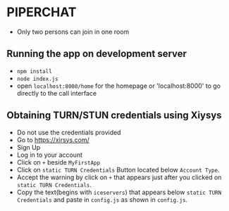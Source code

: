 # PIPERCHAT
* Only two persons can join in one room
## Running the app on development server
* `npm install`
* `node index.js`
* open `localhost:8000/home` for the homepage or 'localhost:8000' to go directly to the call interface

## Obtaining TURN/STUN credentials using Xiysys
* Do not use the credentials provided
* Go to https://xirsys.com/
* Sign Up 
* Log in to your account
* Click on `+` beside `MyFirstApp`
* Click on `static TURN Credentials` Button located below `Account Type`.
* Accept the warning by click on `+` that appears just after you clicked on `static TURN Credentials`.
* Copy the text(begins with `iceservers`) that appears below `static TURN Credentials`  and paste in `config.js` as shown in `config.js`.
